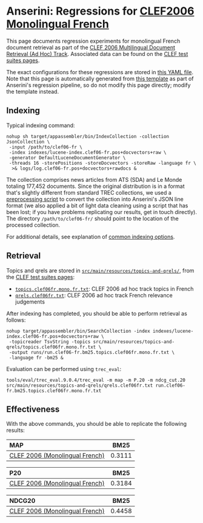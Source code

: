 # Anserini: Regressions for [CLEF2006 Monolingual French](http://www.clef-initiative.eu/edition/clef2006)

This page documents regression experiments for monolingual French document retrieval as part of the [CLEF 2006 Multilingual Document Retrieval (Ad Hoc) Track](http://www.clef-initiative.eu/edition/clef2006).
Associated data can be found on the [CLEF test suites pages](http://www.clef-initiative.eu/dataset/corpus).

The exact configurations for these regressions are stored in [this YAML file](../src/main/resources/regression/clef06-fr.yaml).
Note that this page is automatically generated from [this template](../src/main/resources/docgen/templates/clef06-fr.template) as part of Anserini's regression pipeline, so do not modify this page directly; modify the template instead.

## Indexing

Typical indexing command:

```
nohup sh target/appassembler/bin/IndexCollection -collection JsonCollection \
 -input /path/to/clef06-fr \
 -index indexes/lucene-index.clef06-fr.pos+docvectors+raw \
 -generator DefaultLuceneDocumentGenerator \
 -threads 16 -storePositions -storeDocvectors -storeRaw -language fr \
  >& logs/log.clef06-fr.pos+docvectors+rawdocs &
```

The collection comprises news articles from ATS (SDA) and Le Monde totaling 177,452 documents.
Since the original distribution is in a format that's slightly different from standard TREC collections, we used a [preprocessing script](../src/main/python/clir/document_preprocess.py) to convert the collection into Anserini's JSON line format (we also applied a bit of light data cleaning using a script that has been lost; if you have problems replicating our results, get in touch directly).
The directory `/path/to/clef06-fr/` should point to the location of the processed collection.

For additional details, see explanation of [common indexing options](common-indexing-options.md).

## Retrieval

Topics and qrels are stored in [`src/main/resources/topics-and-qrels/`](../src/main/resources/topics-and-qrels/), from the [CLEF test suites pages](http://www.clef-initiative.eu/dataset/corpus):

+ [`topics.clef06fr.mono.fr.txt`](../src/main/resources/topics-and-qrels/topics.clef06fr.mono.fr.txt): CLEF 2006 ad hoc track topics in French
+ [`qrels.clef06fr.txt`](../src/main/resources/topics-and-qrels/qrels.clef06fr.txt): CLEF 2006 ad hoc track French relevance judgements

After indexing has completed, you should be able to perform retrieval as follows:

```
nohup target/appassembler/bin/SearchCollection -index indexes/lucene-index.clef06-fr.pos+docvectors+raw \
 -topicreader TsvString -topics src/main/resources/topics-and-qrels/topics.clef06fr.mono.fr.txt \
 -output runs/run.clef06-fr.bm25.topics.clef06fr.mono.fr.txt \
 -language fr -bm25 &
```

Evaluation can be performed using `trec_eval`:

```
tools/eval/trec_eval.9.0.4/trec_eval -m map -m P.20 -m ndcg_cut.20 src/main/resources/topics-and-qrels/qrels.clef06fr.txt run.clef06-fr.bm25.topics.clef06fr.mono.fr.txt
```

## Effectiveness

With the above commands, you should be able to replicate the following results:

MAP                                     | BM25      |
:---------------------------------------|-----------|
[CLEF 2006 (Monolingual French)](../src/main/resources/topics-and-qrels/topics.clef06fr.mono.fr.txt)| 0.3111    |


P20                                     | BM25      |
:---------------------------------------|-----------|
[CLEF 2006 (Monolingual French)](../src/main/resources/topics-and-qrels/topics.clef06fr.mono.fr.txt)| 0.3184    |


NDCG20                                  | BM25      |
:---------------------------------------|-----------|
[CLEF 2006 (Monolingual French)](../src/main/resources/topics-and-qrels/topics.clef06fr.mono.fr.txt)| 0.4458    |
